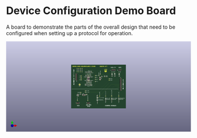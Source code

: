 # Device Configuration Demo Board

A board to demonstrate the parts of the overall design that need to be configured when setting up a protocol for operation.

![PCB](PCB.png)

